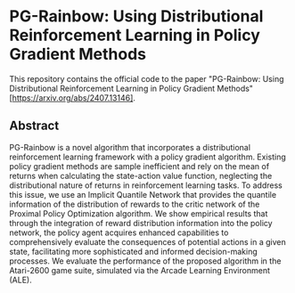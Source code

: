 # PG-Rainbow: Using Distributional Reinforcement Learning in Policy Gradient Methods
This repository contains the official code to the paper "PG-Rainbow: Using Distributional Reinforcement Learning in Policy Gradient Methods" [https://arxiv.org/abs/2407.13146].

## Abstract
PG-Rainbow is a novel algorithm that incorporates a distributional reinforcement learning framework with a policy gradient algorithm. Existing policy gradient methods are sample inefficient and rely on the mean of returns when calculating the state-action value function, neglecting the distributional nature of returns in reinforcement learning tasks. To address this issue, we use an Implicit Quantile Network that provides the quantile information of the distribution of rewards to the critic network of the Proximal Policy Optimization algorithm. We show empirical results that through the integration of reward distribution information into the policy network, the policy agent acquires enhanced capabilities to comprehensively evaluate the consequences of potential actions in a given state, facilitating more sophisticated and informed decision-making processes. We evaluate the performance of the proposed algorithm in the Atari-2600 game suite, simulated via the Arcade Learning Environment (ALE).
